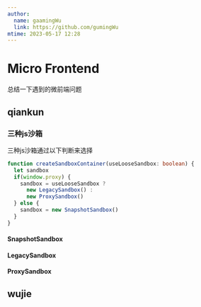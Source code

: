 ```yaml
---
author:
  name: gaamingWu
  link: https://github.com/gumingWu
mtime: 2023-05-17 12:28
---
```


# Micro Frontend

总结一下遇到的微前端问题

## qiankun

### 三种js沙箱

三种js沙箱通过以下判断来选择

```ts
function createSandboxContainer(useLooseSandbox: boolean) {
  let sandbox
  if(window.proxy) {
    sandbox = useLooseSandbox ? 
      new LegacySandbox() :
      new ProxySandbox()
  } else {
    sandbox = new SnapshotSandbox()
  }
}
```

#### SnapshotSandbox

#### LegacySandbox

#### ProxySandbox

## wujie
